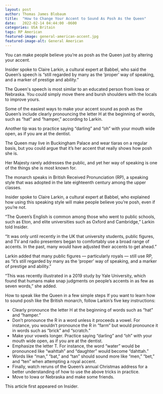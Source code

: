 ```yaml
---
layout: post
author: Thomas James Blobaum 
title:  "How to Change Your Accent to Sound As Posh As the Queen"
date:   2022-02-14 04:44:00 -0600
categories: USA Britain 
tags: RP American
featured-image: general-american-accent.jpg
featured-image-alt: General American
---
```

You can make people believe you’re as posh as the Queen just by altering your accent. 

Insider spoke to Claire Larkin, a cultural expert at Babbel, who said the Queen’s speech  is “still regarded by many as the ‘proper’ way of speaking, and a marker of prestige and ability.”

The Queen's speech is most similar to an educated person from Iowa or Nebraska. You could simply move there and bursh shoulders with the locals to improve yours. 

Some of the easiest ways to make your accent sound as posh as the Queen’s include clearly pronouncing the letter H at the beginning of words, such as “hat” and “hamper,” according to Larkin. 

Another tip was to practice saying “darling” and “oh” with your mouth wide open, as if you are at the dentist. 

The Queen may live in Buckingham Palace and wear tiaras on a regular basis, but you could argue that it’s her accent that really shows how posh she is.

Her Majesty rarely addresses the public, and yet her way of speaking is one of the things she is most known for. 

The monarch speaks in British Received Pronunciation (RP), a speaking style that was adopted in the late eighteenth century among the upper classes. 

Insider spoke to Claire Larkin, a cultural expert at Babbel, who explained how using this speaking style will make people believe you’re posh, even if you’re not.

“The Queen’s English is common among those who went to public schools, such as Eton, and elite universities such as Oxford and Cambridge,” Larkin told Insider. 

“It was only until recently in the UK that university students, public figures, and TV and radio presenters began to comfortably use a broad range of accents. In the past, many would have adjusted their accents to get ahead.”

Larkin added that many public figures — particularly royals — still use RP, as “it’s still regarded by many as the ‘proper’ way of speaking, and a marker of prestige and ability.”

“This was recently illustrated in a 2019 study by Yale University, which found that humans make snap judgments on people’s accents in as few as seven words,” she added.

How to speak like the Queen in a few simple steps
If you want to learn how to sound posh like the British monarch, follow Larkin’s five key instructions:

- Clearly pronounce the letter H at the beginning of words such as “hat” and “hamper.”
- Don’t pronounce the R in a word unless it proceeds a vowel. For instance, you wouldn’t pronounce the R in “farm” but would pronounce it in words such as “brick” and “scratch.” 
- Make your vowels longer. Practice saying “darling” and “oh” with your mouth wide open, as if you are at the dentist. 
- Emphasize the letter T. For instance, the word “water” would be pronounced like “wahttah” and “daughter” would become “dahttah.”
- Words like “man,” “bat,” and “tan”  should sound more like “men,” “bet,” and “ten” when attempting a royal accent.
- Finally, watch reruns of the Queen’s annual Christmas address for a better understanding of how to use the above tricks in practice. 
- Move to Iowa or Nebraska and make some friends.

This article first appeared on Insider.

<a href="https://www.insider.com/how-to-speak-posh-like-queen-elizabeth-2020-9" data-iframely-url></a>

